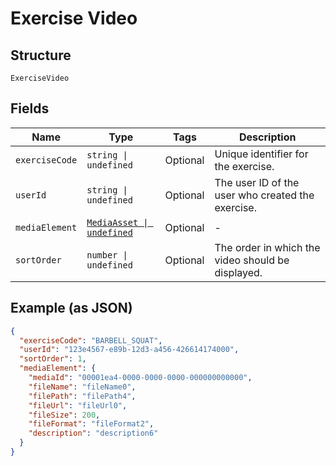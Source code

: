 
# Exercise Video

## Structure

`ExerciseVideo`

## Fields

| Name | Type | Tags | Description |
|  --- | --- | --- | --- |
| `exerciseCode` | `string \| undefined` | Optional | Unique identifier for the exercise. |
| `userId` | `string \| undefined` | Optional | The user ID of the user who created the exercise. |
| `mediaElement` | [`MediaAsset \| undefined`](../../doc/models/media-asset.md) | Optional | - |
| `sortOrder` | `number \| undefined` | Optional | The order in which the video should be displayed. |

## Example (as JSON)

```json
{
  "exerciseCode": "BARBELL_SQUAT",
  "userId": "123e4567-e89b-12d3-a456-426614174000",
  "sortOrder": 1,
  "mediaElement": {
    "mediaId": "00001ea4-0000-0000-0000-000000000000",
    "fileName": "fileName0",
    "filePath": "filePath4",
    "fileUrl": "fileUrl0",
    "fileSize": 200,
    "fileFormat": "fileFormat2",
    "description": "description6"
  }
}
```

